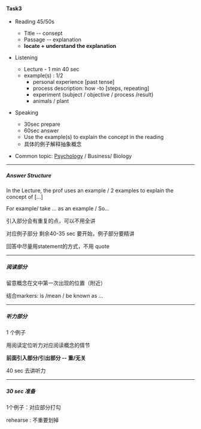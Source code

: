 #### Task3

+ Reading 45/50s
  + Title -- consept
  + Passage -- explanation
  + **locate + understand the explanation**



+ Listening
  + Lecture - 1 min 40 sec
  + example(s) : 1/2 
    + personal experience [past tense]
    + process description: how -to [steps, repeating]
    + experiment     (subject / objective / process /result) 
    + animals / plant

+ Speaking
  + 30sec prepare
  + 60sec answer
  + Use the example(s) to explain the concept in the reading
  + 具体的例子解释抽象概念

+ Common topic: <u>Psychology</u> / Business/ Biology

***

##### Answer Structure

In the Lecture, the prof uses an example / 2 examples to explain the concept of [...]

For example/ take ... as an example / So...

引入部分会有重复的点，可以不用全讲

对应例子部分 剩余40-35 sec 要开始，例子部分要精讲

回答中尽量用statement的方式，不用 quote

***

##### 阅读部分

留意概念在文中第一次出现的位置（附近）

结合markers: is /mean / be known as ...

***

##### 听力部分

1 个例子

用阅读定位听力对应阅读概念的情节

**前面引入部分/引出部分 -- 重/无关**

40 sec 去讲听力



***

##### 30 sec 准备

1个例子：对应部分打勾

rehearse : 不重要划掉